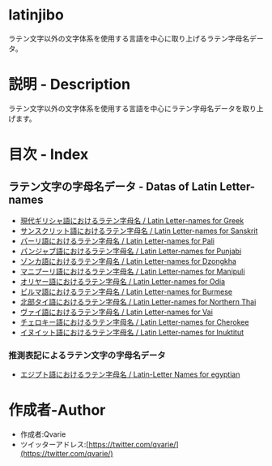 # latinjibo
ラテン文字以外の文字体系を使用する言語を中心に取り上げるラテン字母名データ。

# 説明 - Description
ラテン文字以外の文字体系を使用する言語を中心にラテン字母名データを取り上げます。

# 目次 - Index
## ラテン文字の字母名データ - Datas of Latin Letter-names
* [現代ギリシャ語におけるラテン字母名 / Latin Letter-names for Greek](https://github.com/qvarie/qvalphabet/blob/master/latinjibo/latinalpha_el.txt)
* [サンスクリット語におけるラテン字母名 / Latin Letter-names for Sanskrit](https://github.com/qvarie/qvalphabet/blob/master/latinjibo/latinalpha_sa.txt)
* [パーリ語におけるラテン字母名 / Latin Letter-names for Pali](https://github.com/qvarie/qvalphabet/blob/master/latinjibo/latinalpha_pi.txt)
* [パンジャブ語におけるラテン字母名 / Latin Letter-names for Punjabi](https://github.com/qvarie/qvalphabet/blob/master/latinjibo/latinalpha_pa.txt)
* [ゾンカ語におけるラテン字母名 / Latin Letter-names for Dzongkha](https://github.com/qvarie/qvalphabet/blob/master/latinjibo/latinalpha_dz.txt)
* [マニプーリ語におけるラテン字母名 / Latin Letter-names for Manipuli](https://github.com/qvarie/qvalphabet/blob/master/latinjibo/latinalpha_mni.txt)
* [オリヤー語におけるラテン字母名 / Latin Letter-names for Odia](https://github.com/qvarie/qvalphabet/blob/master/latinjibo/latinalpha_or.txt)
* [ビルマ語におけるラテン字母名 / Latin Letter-names for Burmese](https://github.com/qvarie/qvalphabet/blob/master/latinjibo/latinalpha_my.txt)
* [北部タイ語におけるラテン字母名 / Latin Letter-names for Northern Thai](https://github.com/qvarie/qvalphabet/blob/master/latinjibo/latinalpha_my.txt)
* [ヴァイ語におけるラテン字母名 / Latin Letter-names for Vai](https://github.com/qvarie/qvalphabet/blob/master//latinjibo/latinalpha_vai.txt)
* [チェロキー語におけるラテン字母名 / Latin Letter-names for Cherokee](https://github.com/qvarie/qvalphabet/blob/master/latinjibo/latinalpha_chr.txt)
* [イヌイット語におけるラテン字母名 / Latin Letter-names for Inuktitut](https://github.com/qvarie/qvalphabet/blob/master/latinjibo/latinalpha_iu.txt)
### 推測表記によるラテン文字の字母名データ
* [エジプト語におけるラテン字母名 / Latin-Letter Names for egyptian](https://github.com/qvarie/qvalphabet/blob/master/latinjibo/latinalpha_egy.txt)

# 作成者-Author

* 作成者:Qvarie
* ツイッターアドレス:[https://twitter.com/qvarie/](https://twitter.com/qvarie/)
